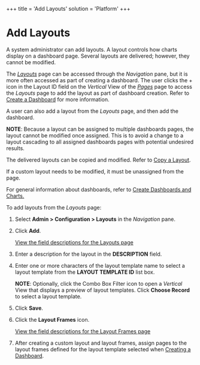 +++
title = 'Add Layouts'
solution = 'Platform'
+++

# Add Layouts

A system administrator can add layouts. A layout controls how charts
display on a dashboard page. Several layouts are delivered; however,
they cannot be modified.

The *[Layouts](../Sys_Admin/Page_Desc/Layouts)* page can be accessed
through the *Navigation* pane, but it is more often accessed as part of
creating a dashboard. The user clicks the + icon in the Layout ID field
on the *Vertical* View of the
*[Pages](../Sys_Admin/Page_Desc/Pages_H)* page to access the
*Layouts* page to add the layout as part of dashboard creation. Refer to
[Create a Dashboard](Create_a_Dashboard) for more information.

A user can also add a layout from the *Layouts* page, and then add the
dashboard.

**NOTE**: Because a layout can be assigned to multiple dashboards pages,
the layout cannot be modified once assigned. This is to avoid a change
to a layout cascading to all assigned dashboards pages with potential
undesired results.

The delivered layouts can be copied and modified. Refer to [Copy a
Layout](Copy%20a%20Layout).

If a custom layout needs to be modified, it must be unassigned from the
page.

For general information about dashboards, refer to [Create Dashboards
and Charts.](Dashboards_and_Charts)

To add layouts from the *Layouts* page:

1.  Select **Admin \> Configuration \> Layouts** in the *Navigation*
    pane.

2.  Click **Add**.
    
    [View the field descriptions for the Layouts
    page](../Sys_Admin/Page_Desc/Layouts)

3.  Enter a description for the layout in the **DESCRIPTION** field.

4.  Enter one or more characters of the layout template name to select a
    layout template from the **LAYOUT TEMPLATE ID** list box.
    
    **NOTE**: Optionally, click the Combo Box Filter icon to open a
    *Vertical* View that displays a preview of layout templates. Click
    **Choose Record** to select a layout template.

5.  Click **Save**.

6.  Click the **Layout Frames** icon.
    
    [View the field descriptions for the Layout Frames
    page](../Sys_Admin/Page_Desc/Layout%20Frames)

7.  After creating a custom layout and layout frames, assign pages to
    the layout frames defined for the layout template selected when
    [Creating a Dashboard](Create_a_Dashboard).
